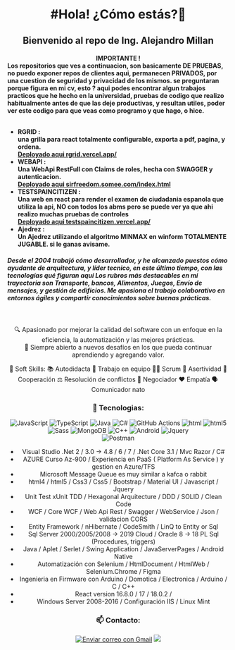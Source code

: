 
<h1 align="center">#Hola! ¿Cómo estás?👋 </h1>
<h2 align="center" > Bienvenido al repo de Ing. Alejandro Millan </h2>
<h4>
    <div align="center">
        IMPORTANTE !    
    </div>
    <div>
    Los repositorios que ves a continuacion, son basicamente DE PRUEBAS, no puedo exponer repos de clientes aqui, permanecen PRIVADOS, por una cuestion de seguridad y privacidad de los mismos.
    se preguntaran porque figura en mi cv, esto ?
    aqui podes encontrar algun trabajos practicos que he hecho en la universidad, pruebas de codigo que realizo habitualmente antes de que las deje productivas, y resultan utiles, poder ver este codigo para que veas como programo y que hago, o hice.
    </div>
    <br>
    <ul>
       <li>
              RGRID : 
               <br>
               una grilla para react totalmente configurable, exporta a pdf, pagina, y ordena.
              <br>
              <a href="http://rgrid.vercel.app/" target="_blank" > Deployado aqui rgrid.vercel.app/ </a>
        </li>
        <li>
            WEBAPI : 
            <br>
            Una WebApi RestFull con Claims de roles, hecha con SWAGGER y autenticacion.
            <br>
             <a href="http://sirfreedom.somee.com/index.html" target="_blank" > Deployado aqui sirfreedom.somee.com/index.html </a>
        </li>
        <li>
            TESTSPAINCITIZEN : 
            <br>
            Una web en react para render el examen de ciudadania espanola que utiliza la api, NO con todos los abms pero se puede ver ya que ahi realizo muchas pruebas de controles
            <br>
             <a href="http://testspaincitizen.vercel.app/" target="_blank" >  Deployado aqui testspaincitizen.vercel.app/ </a>
        </li>
        <li>
            Ajedrez :
            <br>
             Un Ajedrez utilizando el algoritmo MINMAX en winform TOTALMENTE JUGABLE. si le ganas avisame.
        </li>
    </ul>
</h3>
<h5>
    Desde el 2004 trabajó cómo desarrollador, y he alcanzado puestos cómo ayudante de arquitectura, y líder tecnico, en este último tiempo, con las tecnologías qué figuran aqui
Los rubros más destacables en mi trayectoria son Transporte, bancos, Alimentos, Juegos, Envío de mensajes, y gestión de edificios.
Me apasiona el trabajo colaborativo en entornos ágiles y compartir conocimientos sobre buenas prácticas.
</h4>
<div align="center">
<br>
    <p>
    🔍 Apasionado por mejorar la calidad del software con un enfoque en la eficiencia, la automatización y las mejores prácticas.
    <br>
    🚀 Siempre abierto a nuevos desafíos en los que pueda continuar aprendiendo y agregando valor.
    </p>    
</div> 
<div align="center">
    🚀 Soft Skills:
        📚 Autodidacta  🤝 Trabajo en equipo  🏃‍♂️ Scrum    💬 Asertividad   🤗 Cooperación
        ⚖️ Resolución de conflictos   🤝 Negociador   ❤️ Empatía    🗣️ Comunicador nato
    
### 🚀 Tecnologias:
![JavaScript](https://img.shields.io/badge/-JavaScript-F7DF1E?style=flat&logo=javascript&logoColor=000)
![TypeScript](https://img.shields.io/badge/-TypeScript-007ACC?style=flat&logo=typescript&logoColor=fff)
![Java](https://img.shields.io/badge/-Java-ED8B00?style=flat&logo=openjdk&logoColor=fff)
![C#](https://img.shields.io/badge/-.net-ED8B00?style=flat&logo=.net&logoColor=fff)
![GitHub Actions](https://img.shields.io/badge/-react-ED8B00?style=flat&logo=react&logoColor=ffff)
![html](https://img.shields.io/badge/-html-ED8B00?style=flat&logo=html&logoColor=ffff)
![html5](https://img.shields.io/badge/-html5-ED8B00?style=flat&logo=html5&logoColor=ffff)
![Sass](https://img.shields.io/badge/-sass-ED8B00?style=flat&logo=sass&logoColor=ffff)
![MongoDB](https://img.shields.io/badge/-mongodb-ED8B00?style=flat&logo=mongodb&logoColor=ffff)
![C++](https://img.shields.io/badge/-c++-ED8B00?style=flat&logo=C++&logoColor=ffff)
![Android](https://img.shields.io/badge/-android-ED8B00?style=flat&logo=android&logoColor=ffff)
![Jquery](https://img.shields.io/badge/-jquery-ED8B00?style=flat&logo=Jquery&logoColor=fffff)
<br>
![Postman](https://img.shields.io/badge/-Postman-FF6C37?style=flat&logo=postman&logoColor=fff)
<br>
* Visual Studio .Net 2 / 3.0 → 4.8 / 6 / 7 / .Net Core 3.1 / Mvc Razor / C# 
* AZURE Curso Az-900 / Experiencia en PaaS ( Platform As Service ) y gestion en Azure/TFS 
* Microsoft Message Queue es muy similar a kafca o rabbit
* html4 / html5 / Css3 / Css5 / Bootstrap / Material UI / Javascript / Jquery
* Unit Test xUnit TDD / Hexagonal Arquitecture / DDD / SOLID / Clean Code
* WCF / Core WCF / Web Api Rest / Swagger / WebService / Json / validacion CORS
* Entity Framework / nHibernate / CodeSmith / LinQ to Entity or Sql
* Sql Server 2000/2005/2008 → 2019 Cloud / Oracle 8 → 18 PL Sql (Procedures, triggers)
* Java / Aplet / Serlet / Swing Application / JavaServerPages / Android Native
* Automatización con Selenium / HtmlDocument / HtmlWeb / Selenium.Chrome / Figma 
* Ingenieria en Firmware con Arduino / Domotica / Electronica / Arduino / C / C++
* React version 16.8.0 / 17 / 18.0.2 / 
* Windows Server 2008-2016 / Configuración IIS / Linux Mint
<h3 align="center">📫 Contacto:</h3>
<p align="center">
<a href="https://mail.google.com/mail/?view=cm&fs=1&to=alemillan22@gmail.com&su=Contacto%20desde%20GitHub%20- &body=Hola%20Alejandro,%20vi%20tu%20perfil%20en%20GitHub%20y%20me%20gustaría%20saber%20más%20sobre%20tus%20servicios%20y/o%20pactar%20una%20meet." target="_blank">
<img src="https://img.shields.io/badge/-Gmail-EA4335?style=flat&logo=Gmail&logoColor=white" alt="Enviar correo con Gmail"></a>
<a href="https://linkedin.com/in/appmaker" target="_blank"><img src="https://img.shields.io/badge/-LinkedIn-%230077B5?style=flat&logo=linkedin&logoColor=white&padding=5px"></a>
</p>
</div> 
